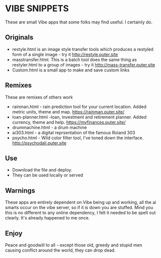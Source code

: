 # VIBE SNIPPETS

These are small Vibe apps that some folks may find useful. I certainly do. 

## Originals
- restyle.html is an image style transfer tools which produces a restyled form of a single image - try it http://restyle.puter.site
- masstransfer.html.  This is a batch tool does the same thing as restyler.html to a group of images - try it http://mass-transfer.puter.site
- Custom.html is a small app to make and save custom links

## Remixes
These are remixes of others work
- rainman.html - rain prediction tool for your current location. Added metric units, theme and map. https://rainman.puter.site/
- loan-planner.html -loan, investment and retirement planner. Added currency, theme and help. https://myfinances.puter.site/
- drummachine.html - a drum machine
- ai303.html - a digital reprsentation of the famous Roland 303
- psycho.html - Wild color filter tool, I've toned down the interface. http://psychodali.puter.site

## Use

- Download the file and deploy.
- They can be used locally or served

## Warnings

These apps are entirely dependent on Vibe being up and working, all the ai smarts occur on the vibe server, so if it is down you are stuffed. Mind you this is no different to any online dependency, I felt it needed to be spelt out clearly. It's already happened to me once. 

## Enjoy

Peace and goodwill to all - except those old, greedy and stupid men causing conflict around the world, they can drop dead. 
